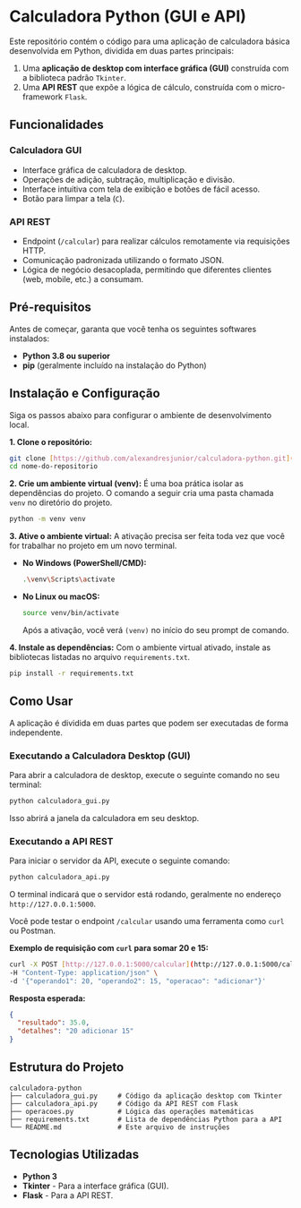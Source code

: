 # Calculadora Python (GUI e API)

Este repositório contém o código para uma aplicação de calculadora básica desenvolvida em Python, dividida em duas partes principais:
1.  Uma **aplicação de desktop com interface gráfica (GUI)** construída com a biblioteca padrão `Tkinter`.
2.  Uma **API REST** que expõe a lógica de cálculo, construída com o micro-framework `Flask`.

## Funcionalidades

### Calculadora GUI
-   Interface gráfica de calculadora de desktop.
-   Operações de adição, subtração, multiplicação e divisão.
-   Interface intuitiva com tela de exibição e botões de fácil acesso.
-   Botão para limpar a tela (`C`).

### API REST
-   Endpoint (`/calcular`) para realizar cálculos remotamente via requisições HTTP.
-   Comunicação padronizada utilizando o formato JSON.
-   Lógica de negócio desacoplada, permitindo que diferentes clientes (web, mobile, etc.) a consumam.

## Pré-requisitos

Antes de começar, garanta que você tenha os seguintes softwares instalados:
-   **Python 3.8 ou superior**
-   **pip** (geralmente incluído na instalação do Python)

## Instalação e Configuração

Siga os passos abaixo para configurar o ambiente de desenvolvimento local.

**1. Clone o repositório:**
```bash
git clone [https://github.com/alexandresjunior/calculadora-python.git](https://github.com/alexandresjunior/calculadora-python.git)
cd nome-do-repositorio
```

**2. Crie um ambiente virtual (venv):**
É uma boa prática isolar as dependências do projeto. O comando a seguir cria uma pasta chamada `venv` no diretório do projeto.
```bash
python -m venv venv
```

**3. Ative o ambiente virtual:**
A ativação precisa ser feita toda vez que você for trabalhar no projeto em um novo terminal.

-   **No Windows (PowerShell/CMD):**
    ```bash
    .\venv\Scripts\activate
    ```
-   **No Linux ou macOS:**
    ```bash
    source venv/bin/activate
    ```
    Após a ativação, você verá `(venv)` no início do seu prompt de comando.

**4. Instale as dependências:**
Com o ambiente virtual ativado, instale as bibliotecas listadas no arquivo `requirements.txt`.
```bash
pip install -r requirements.txt
```

## Como Usar

A aplicação é dividida em duas partes que podem ser executadas de forma independente.

### Executando a Calculadora Desktop (GUI)

Para abrir a calculadora de desktop, execute o seguinte comando no seu terminal:
```bash
python calculadora_gui.py
```
Isso abrirá a janela da calculadora em seu desktop.

### Executando a API REST

Para iniciar o servidor da API, execute o seguinte comando:
```bash
python calculadora_api.py
```
O terminal indicará que o servidor está rodando, geralmente no endereço `http://127.0.0.1:5000`.

Você pode testar o endpoint `/calcular` usando uma ferramenta como `curl` ou Postman.

**Exemplo de requisição com `curl` para somar 20 e 15:**
```bash
curl -X POST [http://127.0.0.1:5000/calcular](http://127.0.0.1:5000/calcular) \
-H "Content-Type: application/json" \
-d '{"operando1": 20, "operando2": 15, "operacao": "adicionar"}'
```

**Resposta esperada:**
```json
{
  "resultado": 35.0,
  "detalhes": "20 adicionar 15"
}
```

## Estrutura do Projeto
```
calculadora-python
├── calculadora_gui.py     # Código da aplicação desktop com Tkinter
├── calculadora_api.py     # Código da API REST com Flask
├── operacoes.py           # Lógica das operações matemáticas
├── requirements.txt       # Lista de dependências Python para a API
└── README.md              # Este arquivo de instruções
```

## Tecnologias Utilizadas
-   **Python 3**
-   **Tkinter** - Para a interface gráfica (GUI).
-   **Flask** - Para a API REST.